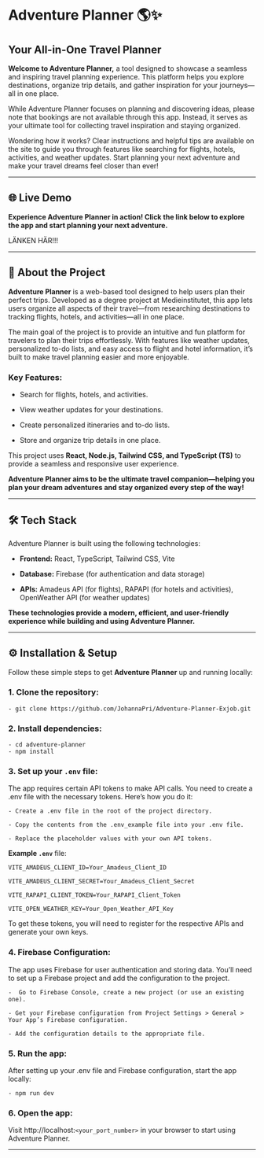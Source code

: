 # Adventure Planner 🌎✨

## Your All-in-One Travel Planner

**Welcome to Adventure Planner,** a tool designed to showcase a seamless and inspiring travel planning experience. This platform helps you explore destinations, organize trip details, and gather inspiration for your journeys—all in one place.

While Adventure Planner focuses on planning and discovering ideas, please note that bookings are not available through this app. Instead, it serves as your ultimate tool for collecting travel inspiration and staying organized.

Wondering how it works? Clear instructions and helpful tips are available on the site to guide you through features like searching for flights, hotels, activities, and weather updates. Start planning your next adventure and make your travel dreams feel closer than ever!

---

## 🌐 Live Demo

**Experience Adventure Planner in action! Click the link below to explore the app and start planning your next adventure.**

LÄNKEN HÄR!!!

---

## 📝 About the Project

**Adventure Planner** is a web-based tool designed to help users plan their perfect trips. Developed as a degree project at Medieinstitutet, this app lets users organize all aspects of their travel—from researching destinations to tracking flights, hotels, and activities—all in one place.

The main goal of the project is to provide an intuitive and fun platform for travelers to plan their trips effortlessly. With features like weather updates, personalized to-do lists, and easy access to flight and hotel information, it’s built to make travel planning easier and more enjoyable.

### Key Features:

- Search for flights, hotels, and activities.

- View weather updates for your destinations.

- Create personalized itineraries and to-do lists.

- Store and organize trip details in one place.

This project uses **React, Node.js, Tailwind CSS, and TypeScript (TS)** to provide a seamless and responsive user experience.

**Adventure Planner aims to be the ultimate travel companion—helping you plan your dream adventures and stay organized every step of the way!**

---

## 🛠️ Tech Stack

Adventure Planner is built using the following technologies:

-  **Frontend:** React, TypeScript, Tailwind CSS, Vite

- **Database:** Firebase (for authentication and data storage)

- **APIs:** Amadeus API (for flights), RAPAPI (for hotels and activities), OpenWeather API (for weather updates)

**These technologies provide a modern, efficient, and user-friendly experience while building and using Adventure Planner.**

---

## ⚙️ Installation & Setup

Follow these simple steps to get **Adventure Planner** up and running locally:

### 1. Clone the repository:

    - git clone https://github.com/JohannaPri/Adventure-Planner-Exjob.git

### 2. Install dependencies: 

    - cd adventure-planner
    - npm install

### 3. Set up your `.env` file:

The app requires certain API tokens to make API calls. You need to create a .env file with the necessary tokens. Here’s how you do it:

    - Create a .env file in the root of the project directory.

    - Copy the contents from the .env_example file into your .env file.

    - Replace the placeholder values with your own API tokens.

**Example `.env`** file:

`VITE_AMADEUS_CLIENT_ID=Your_Amadeus_Client_ID`

`VITE_AMADEUS_CLIENT_SECRET=Your_Amadeus_Client_Secret`

`VITE_RAPAPI_CLIENT_TOKEN=Your_RAPAPI_Client_Token`

`VITE_OPEN_WEATHER_KEY=Your_Open_Weather_API_Key`

To get these tokens, you will need to register for the respective APIs and generate your own keys.

### 4. Firebase Configuration: 

The app uses Firebase for user authentication and storing data. You’ll need to set up a Firebase project and add the configuration to the project.

    -  Go to Firebase Console, create a new project (or use an existing one).

    - Get your Firebase configuration from Project Settings > General > Your App’s Firebase configuration.

    - Add the configuration details to the appropriate file.

### 5. Run the app: 

After setting up your .env file and Firebase configuration, start the app locally:

    - npm run dev

### 6. Open the app: 

Visit http://localhost:`<your_port_number>` in your browser to start using Adventure Planner.

---








